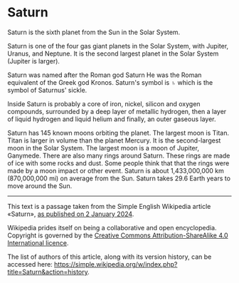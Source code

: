 # Saturn
Saturn is the sixth planet from the Sun in the Solar System.

Saturn is one of the four gas giant planets in the Solar System, with Jupiter, Uranus, and Neptune. It is the second largest planet in the Solar System (Jupiter is larger).

Saturn was named after the Roman god Saturn He was the Roman equivalent of the Greek god Kronos. Saturn's symbol is ♄ which is the symbol of Saturnus' sickle.

Inside Saturn is probably a core of iron, nickel, silicon and oxygen compounds, surrounded by a deep layer of metallic hydrogen, then a layer of liquid hydrogen and liquid helium and finally, an outer gaseous layer.

Saturn has 145 known moons orbiting the planet. The largest moon is Titan. Titan is larger in volume than the planet Mercury. It is the second-largest moon in the Solar System. The largest moon is a moon of Jupiter, Ganymede. There are also many rings around Saturn. These rings are made of ice with some rocks and dust. Some people think that that the rings were made by a moon impact or other event. Saturn is about 1,433,000,000 km (870,000,000 mi) on average from the Sun. Saturn takes 29.6 Earth years to move around the Sun. 

---
This text is a passage taken from the Simple English Wikipedia article «Saturn», [as published on 2 January 2024](https://simple.wikipedia.org/w/index.php?title=Saturn&oldid=9280530). 

Wikipedia prides itself on being a collaborative and open encyclopedia. Copyright is governed by the [Creative Commons Attribution-ShareAlike 4.0 International licence](https://creativecommons.org/licenses/by-sa/4.0/).

The list of authors of this article, along with its version history, can be accessed here: https://simple.wikipedia.org/w/index.php?title=Saturn&action=history.